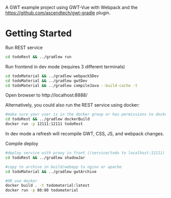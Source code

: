 A GWT example project using GWT-Vue with Webpack and the https://github.com/ascendtech/gwt-gradle plugin.

# Getting Started

Run REST service
```bash
cd todoRest && ../gradlew run
```

Run frontend in dev mode (requires 3 different terminals)
```bash
cd todoMaterial && ../gradlew webpack5Dev
cd todoMaterial && ../gradlew gwtDev
cd todoMaterial && ../gradlew compileJava --build-cache -t
```
Open browser to http://localhost:8888/

Alternatively, you could also run the REST service using docker:

```bash
#make sure your user is in the docker group or has permissions to docker service
cd todoRest && ../gradlew dockerBuild
docker run -p 12111:12111 todoRest
```

In dev mode a refresh will recompile GWT, CSS, JS, and webpack changes.

Compile deploy
```bash
#deploy service with proxy in front (/service/todo to localhost:12111) (run service using java -jar)
cd todoRest && ../gradlew shadowJar

#copy to archive in build/webapp to nginx or apache
cd todoMaterial && ../gradlew gwtArchive

#OR use docker
docker build . -t todomaterial:latest
docker run -p 80:80 todomaterial
```
